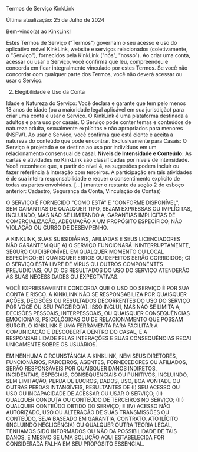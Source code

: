 Termos de Serviço KinkLink

Última atualização: 25 de Julho de 2024

Bem-vindo(a) ao KinkLink!

Estes Termos de Serviço ("Termos") governam o seu acesso e uso do aplicativo móvel KinkLink, website e serviços relacionados (coletivamente, o "Serviço"), fornecidos pela KinkLink ("nós", "nosso"). Ao criar uma conta, acessar ou usar o Serviço, você confirma que leu, compreendeu e concorda em ficar integralmente vinculado por estes Termos. Se você não concordar com qualquer parte dos Termos, você não deverá acessar ou usar o Serviço.

2. Elegibilidade e Uso da Conta

Idade e Natureza do Serviço: Você declara e garante que tem pelo menos 18 anos de idade (ou a maioridade legal aplicável em sua jurisdição) para criar uma conta e usar o Serviço. O KinkLink é uma plataforma destinada a adultos e para uso por casais. O Serviço pode conter temas e conteúdos de natureza adulta, sexualmente explícitos e não apropriados para menores (NSFW). Ao usar o Serviço, você confirma que está ciente e aceita a natureza do conteúdo que pode encontrar.
Exclusivamente para Casais: O Serviço é projetado e se destina ao uso por indivíduos em um relacionamento consensual de casal.
**Níveis de Intensidade e Conteúdo:** As cartas e atividades no KinkLink são classificadas por níveis de intensidade. Você reconhece que, a partir do nível 4, as sugestões podem incluir ou fazer referência à interação com terceiros. A participação em tais atividades é de sua inteira responsabilidade e requer o consentimento explícito de todas as partes envolvidas.
[...] (manter o restante da seção 2 do esboço anterior: Cadastro, Segurança da Conta, Vinculação de Contas)

O SERVIÇO É FORNECIDO "COMO ESTÁ" E "CONFORME DISPONÍVEL", SEM GARANTIAS DE QUALQUER TIPO, SEJAM EXPRESSAS OU IMPLÍCITAS, INCLUINDO, MAS NÃO SE LIMITANDO A, GARANTIAS IMPLÍCITAS DE COMERCIALIZAÇÃO, ADEQUAÇÃO A UM PROPÓSITO ESPECÍFICO, NÃO VIOLAÇÃO OU CURSO DE DESEMPENHO.

A KINKLINK, SUAS SUBSIDIÁRIAS, AFILIADAS E SEUS LICENCIADORES NÃO GARANTEM QUE A) O SERVIÇO FUNCIONARÁ ININTERRUPTAMENTE, SEGURO OU DISPONÍVEL EM QUALQUER MOMENTO OU LOCAL ESPECÍFICO; B) QUAISQUER ERROS OU DEFEITOS SERÃO CORRIGIDOS; C) O SERVIÇO ESTÁ LIVRE DE VÍRUS OU OUTROS COMPONENTES PREJUDICIAIS; OU D) OS RESULTADOS DO USO DO SERVIÇO ATENDERÃO ÀS SUAS NECESSIDADES OU EXPECTATIVAS.

VOCÊ EXPRESSAMENTE CONCORDA QUE O USO DO SERVIÇO É POR SUA CONTA E RISCO. A KINKLINK NÃO SE RESPONSABILIZA POR QUAISQUER AÇÕES, DECISÕES OU RESULTADOS DECORRENTES DO USO DO SERVIÇO POR VOCÊ OU SEU PARCEIRO(A). ISSO INCLUI, MAS NÃO SE LIMITA A, DECISÕES PESSOAIS, INTERPESSOAIS, OU QUAISQUER CONSEQUÊNCIAS EMOCIONAIS, PSICOLÓGICAS OU DE RELACIONAMENTO QUE POSSAM SURGIR. O KINKLINK É UMA FERRAMENTA PARA FACILITAR A COMUNICAÇÃO E DESCOBERTA DENTRO DO CASAL, E A RESPONSABILIDADE PELAS INTERAÇÕES E SUAS CONSEQUÊNCIAS RECAI UNICAMENTE SOBRE OS USUÁRIOS.

EM NENHUMA CIRCUNSTÂNCIA A KINKLINK, NEM SEUS DIRETORES, FUNCIONÁRIOS, PARCEIROS, AGENTES, FORNECEDORES OU AFILIADOS, SERÃO RESPONSÁVEIS POR QUAISQUER DANOS INDIRETOS, INCIDENTAIS, ESPECIAIS, CONSEQUENCIAIS OU PUNITIVOS, INCLUINDO, SEM LIMITAÇÃO, PERDA DE LUCROS, DADOS, USO, BOA VONTADE OU OUTRAS PERDAS INTANGÍVEIS, RESULTANTES DE (I) SEU ACESSO OU USO OU INCAPACIDADE DE ACESSAR OU USAR O SERVIÇO; (II) QUALQUER CONDUTA OU CONTEÚDO DE TERCEIROS NO SERVIÇO; (III) QUALQUER CONTEÚDO OBTIDO DO SERVIÇO; E (IV) ACESSO NÃO AUTORIZADO, USO OU ALTERAÇÃO DE SUAS TRANSMISSÕES OU CONTEÚDO, SEJA BASEADO EM GARANTIA, CONTRATO, ATO ILÍCITO (INCLUINDO NEGLIGÊNCIA) OU QUALQUER OUTRA TEORIA LEGAL, TENHAMOS SIDO INFORMADOS OU NÃO DA POSSIBILIDADE DE TAIS DANOS, E MESMO SE UMA SOLUÇÃO AQUI ESTABELECIDA FOR CONSIDERADA FALHA EM SEU PROPÓSITO ESSENCIAL.